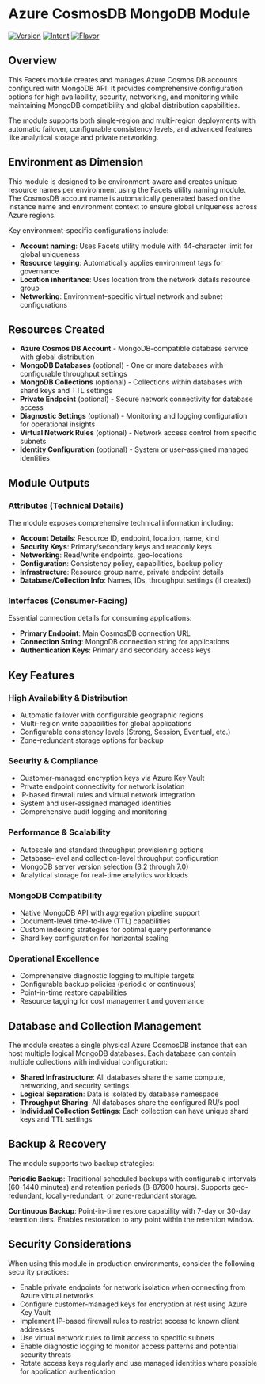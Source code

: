 # Azure CosmosDB MongoDB Module

[![Version](https://img.shields.io/badge/version-1.0-blue.svg)](https://github.com/facets/modules)
[![Intent](https://img.shields.io/badge/intent-mongo-green.svg)](https://github.com/facets/modules)
[![Flavor](https://img.shields.io/badge/flavor-cosmosdb-orange.svg)](https://github.com/facets/modules)

## Overview

This Facets module creates and manages Azure Cosmos DB accounts configured with MongoDB API. It provides comprehensive configuration options for high availability, security, networking, and monitoring while maintaining MongoDB compatibility and global distribution capabilities.

The module supports both single-region and multi-region deployments with automatic failover, configurable consistency levels, and advanced features like analytical storage and private networking.

## Environment as Dimension

This module is designed to be environment-aware and creates unique resource names per environment using the Facets utility naming module. The CosmosDB account name is automatically generated based on the instance name and environment context to ensure global uniqueness across Azure regions.

Key environment-specific configurations include:
- **Account naming**: Uses Facets utility module with 44-character limit for global uniqueness
- **Resource tagging**: Automatically applies environment tags for governance
- **Location inheritance**: Uses location from the network details resource group
- **Networking**: Environment-specific virtual network and subnet configurations

## Resources Created

- **Azure Cosmos DB Account** - MongoDB-compatible database service with global distribution
- **MongoDB Databases** (optional) - One or more databases with configurable throughput settings
- **MongoDB Collections** (optional) - Collections within databases with shard keys and TTL settings
- **Private Endpoint** (optional) - Secure network connectivity for database access
- **Diagnostic Settings** (optional) - Monitoring and logging configuration for operational insights
- **Virtual Network Rules** (optional) - Network access control from specific subnets
- **Identity Configuration** (optional) - System or user-assigned managed identities

## Module Outputs

### Attributes (Technical Details)
The module exposes comprehensive technical information including:
- **Account Details**: Resource ID, endpoint, location, name, kind
- **Security Keys**: Primary/secondary keys and readonly keys
- **Networking**: Read/write endpoints, geo-locations
- **Configuration**: Consistency policy, capabilities, backup policy
- **Infrastructure**: Resource group name, private endpoint details
- **Database/Collection Info**: Names, IDs, throughput settings (if created)

### Interfaces (Consumer-Facing)
Essential connection details for consuming applications:
- **Primary Endpoint**: Main CosmosDB connection URL
- **Connection String**: MongoDB connection string for applications
- **Authentication Keys**: Primary and secondary access keys

## Key Features

### High Availability & Distribution
- Automatic failover with configurable geographic regions
- Multi-region write capabilities for global applications
- Configurable consistency levels (Strong, Session, Eventual, etc.)
- Zone-redundant storage options for backup

### Security & Compliance
- Customer-managed encryption keys via Azure Key Vault
- Private endpoint connectivity for network isolation
- IP-based firewall rules and virtual network integration
- System and user-assigned managed identities
- Comprehensive audit logging and monitoring

### Performance & Scalability
- Autoscale and standard throughput provisioning options
- Database-level and collection-level throughput configuration
- MongoDB server version selection (3.2 through 7.0)
- Analytical storage for real-time analytics workloads

### MongoDB Compatibility
- Native MongoDB API with aggregation pipeline support
- Document-level time-to-live (TTL) capabilities
- Custom indexing strategies for optimal query performance
- Shard key configuration for horizontal scaling

### Operational Excellence
- Comprehensive diagnostic logging to multiple targets
- Configurable backup policies (periodic or continuous)
- Point-in-time restore capabilities
- Resource tagging for cost management and governance

## Database and Collection Management

The module creates a single physical Azure CosmosDB instance that can host multiple logical MongoDB databases. Each database can contain multiple collections with individual configuration:

- **Shared Infrastructure**: All databases share the same compute, networking, and security settings
- **Logical Separation**: Data is isolated by database namespace
- **Throughput Sharing**: All databases share the configured RU/s pool
- **Individual Collection Settings**: Each collection can have unique shard keys and TTL settings

## Backup & Recovery

The module supports two backup strategies:

**Periodic Backup**: Traditional scheduled backups with configurable intervals (60-1440 minutes) and retention periods (8-87600 hours). Supports geo-redundant, locally-redundant, or zone-redundant storage.

**Continuous Backup**: Point-in-time restore capability with 7-day or 30-day retention tiers. Enables restoration to any point within the retention window.

## Security Considerations

When using this module in production environments, consider the following security practices:

- Enable private endpoints for network isolation when connecting from Azure virtual networks
- Configure customer-managed keys for encryption at rest using Azure Key Vault
- Implement IP-based firewall rules to restrict access to known client addresses
- Use virtual network rules to limit access to specific subnets
- Enable diagnostic logging to monitor access patterns and potential security threats
- Rotate access keys regularly and use managed identities where possible for application authentication